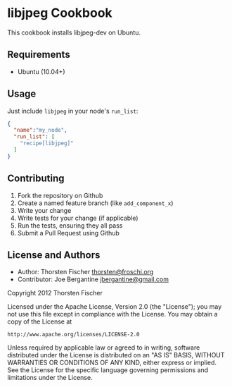 libjpeg Cookbook
====================
This cookbook installs libjpeg-dev on Ubuntu.

Requirements
------------

- Ubuntu (10.04+)

Usage
-----
Just include `libjpeg` in your node's `run_list`:

```json
{
  "name":"my_node",
  "run_list": [
    "recipe[libjpeg]"
  ]
}
```

Contributing
------------
1. Fork the repository on Github
2. Create a named feature branch (like `add_component_x`)
3. Write your change
4. Write tests for your change (if applicable)
5. Run the tests, ensuring they all pass
6. Submit a Pull Request using Github

License and Authors
-------------------
- Author: Thorsten Fischer <thorsten@froschi.org>
- Contributor: Joe Bergantine <jbergantine@gmail.com>

Copyright 2012 Thorsten Fischer

Licensed under the Apache License, Version 2.0 (the "License");
you may not use this file except in compliance with the License.
You may obtain a copy of the License at

    http://www.apache.org/licenses/LICENSE-2.0

Unless required by applicable law or agreed to in writing, software
distributed under the License is distributed on an "AS IS" BASIS,
WITHOUT WARRANTIES OR CONDITIONS OF ANY KIND, either express or implied.
See the License for the specific language governing permissions and
limitations under the License.